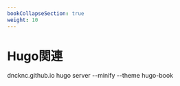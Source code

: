 ```yaml
---
bookCollapseSection: true
weight: 10
---
```


# Hugo関連
dncknc.github.io
hugo server --minify --theme hugo-book